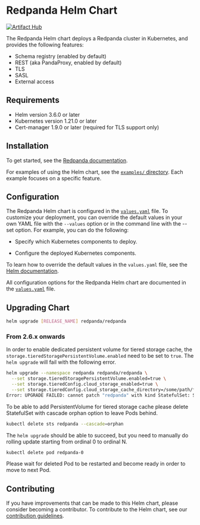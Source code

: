 # Redpanda Helm Chart

[![Artifact Hub](https://img.shields.io/endpoint?url=https://artifacthub.io/badge/repository/redpanda-data)](https://artifacthub.io/packages/search?repo=redpanda-data)

The Redpanda Helm chart deploys a Redpanda cluster in Kubernetes, and provides the following features:

- Schema registry (enabled by default)
- REST (aka PandaProxy, enabled by default)
- TLS
- SASL
- External access

## Requirements

- Helm version 3.6.0 or later
- Kubernetes version 1.21.0 or later
- Cert-manager 1.9.0 or later (required for TLS support only)

## Installation

To get started, see the [Redpanda documentation][kubernetes-qs-dev].

For examples of using the Helm chart, see the [`examples/` directory][examples]. Each example focuses on a specific feature.

## Configuration

The Redpanda Helm chart is configured in the [`values.yaml`][values] file. To customize your deployment, you can override the default values in your own YAML file with the `--values` option or in the command line with the --set option. For example, you can do the following:

- Specify which Kubernetes components to deploy.

- Configure the deployed Kubernetes components.

To learn how to override the default values in the `values.yaml` file, see the [Helm documentation][helm].

All configuration options for the Redpanda Helm chart are documented in the [`values.yaml`][values] file.

## Upgrading Chart

```bash
helm upgrade [RELEASE_NAME] redpanda/redpanda
```

### From 2.6.x onwards

In order to enable dedicated persistent volume for tiered storage cache, the `storage.tieredStoragePersistentVolume.enabled` need to be set to `true`.
The `helm upgrade` will fail with the following error.
```bash
helm upgrade --namespace redpanda redpanda/redpanda \
  --set storage.tieredStoragePersistentVolume.enabled=true \
  --set storage.tieredConfig.cloud_storage_enabled=true \
  --set storage.tieredConfig.cloud_storage_cache_directory=/some/path/for-tiered-storage
Error: UPGRADE FAILED: cannot patch "redpanda" with kind StatefulSet: StatefulSet.apps "redpanda" is invalid: spec: Forbidden: updates to statefulset spec for fields other than 'replicas', 'template', 'updateStrategy', 'persistentVolumeClaimRetentionPolicy' and 'minReadySeconds' are forbidden
```

To be able to add PersistentVolume for tiered storage cache please delete StatefulSet with cascade orphan option to leave Pods behind.
```bash
kubectl delete sts redpanda --cascade=orphan
```

The `helm upgrade` should be able to succeed, but you need to manually do rolling update starting from ordinal 0 to ordinal N.

```bash
kubectl delete pod redpanda-0
```

Please wait for deleted Pod to be restarted and become ready in order to move to next Pod.

## Contributing

If you have improvements that can be made to this Helm chart, please consider becoming a contributor.
To contribute to the Helm chart, see our [contribution guidelines][contributing].

[redpanda]: https://redpanda.com
[helm]: https://helm.sh/docs/chart_template_guide/values_files/
[values]: https://github.com/redpanda-data/helm-charts/blob/main/charts/redpanda/values.yaml
[examples]: https://github.com/redpanda-data/helm-charts/blob/main/examples/README.md
[contributing]: https://github.com/redpanda-data/helm-charts/blob/main/CONTRIBUTING.md
[kubernetes-qs-dev]: https://docs.redpanda.com/docs/quickstart/kubernetes-qs-dev/
